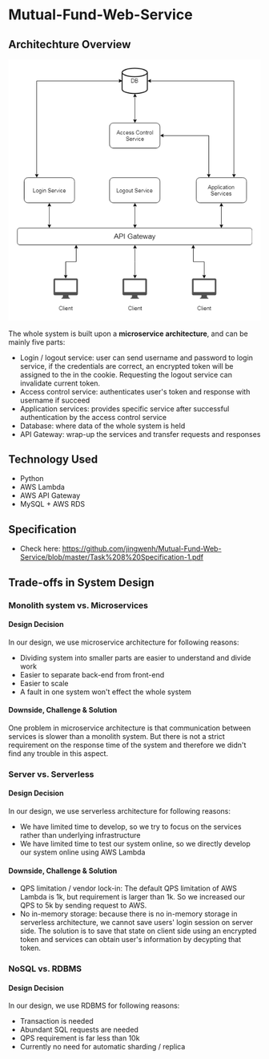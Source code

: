 # Mutual-Fund-Web-Service
## Architechture Overview
![architecture](https://github.com/jingwenh/Mutual-Fund-Web-Service/blob/master/Mutual%20Fund.png?raw=true)  
  
The whole system is built upon a **microservice architecture**, and can be mainly five parts:  
* Login / logout service: user can send username and password to login service, if the credentials are correct, an encrypted token will be assigned to the in the cookie. Requesting the logout service can invalidate current token.
* Access control service: authenticates user's token and response with username if succeed
* Application services: provides specific service after successful authentication by the access control service
* Database: where data of the whole system is held
* API Gateway: wrap-up the services and transfer requests and responses

## Technology Used
* Python
* AWS Lambda
* AWS API Gateway
* MySQL + AWS RDS

## Specification
* Check here: https://github.com/jingwenh/Mutual-Fund-Web-Service/blob/master/Task%208%20Specification-1.pdf

## Trade-offs in System Design
### Monolith system vs. Microservices
#### Design Decision
In our design, we use microservice architecture for following reasons:  
* Dividing system into smaller parts are easier to understand and divide work
* Easier to separate back-end from front-end
* Easier to scale
* A fault in one system won't effect the whole system
#### Downside, Challenge & Solution
One problem in microservice architecture is that communication between services is slower than a monolith system. But there is not a strict requirement on the response time of the system and therefore we didn't find any trouble in this aspect.

### Server vs. Serverless
#### Design Decision
In our design, we use serverless architecture for following reasons:  
* We have limited time to develop, so we try to focus on the services rather than underlying infrastructure
* We have limited time to test our system online, so we directly develop our system online using AWS Lambda
#### Downside, Challenge & Solution
* QPS limitation / vendor lock-in: The default QPS limitation of AWS Lambda is 1k, but requirement is larger than 1k. So we increased our QPS to 5k by sending request to AWS.
* No in-memory storage: because there is no in-memory storage in serverless architecture, we cannot save users' login session on server side. The solution is to save that state on client side using an encrypted token and services can obtain user's information by decypting that token.

### NoSQL vs. RDBMS
#### Design Decision
In our design, we use RDBMS for following reasons:  
* Transaction is needed
* Abundant SQL requests are needed
* QPS requirement is far less than 10k
* Currently no need for automatic sharding / replica
